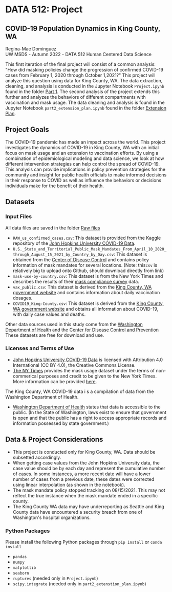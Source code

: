 # DATA 512: Project
## COVID-19 Population Dynamics in King County, WA

Regina-Mae Dominguez  
UW MSDS - Autumn 2022 - DATA 512 Human Centered Data Science 

This first iteration of the final project will consist of a common analysis: "How did masking policies change the progression of confirmed COVID-19 cases from February 1, 2020 through October 1,2021?" This project will analyze this question using data for King County, WA. The data extraction, cleaning, and analysis is conducted in the Jupyter Notebook `Project.ipynb` found in the folder [Part 1](https://github.com/reginamaee/data-512-project/tree/main/Part%201). The second analysis of the project extends this further and analyzes the behaviors of different compartments with vaccination and mask usage. The data cleaning and analysis is found in the Jupyter Notebook `part2_extension_plan.ipynb` found in the folder [Extension Plan](https://github.com/reginamaee/data-512-project/tree/main/Part%202).

## Project Goals
The COVID-19 pandemic has made an impact across the world. This project
investigates the dynamics of COVID-19 in King County, WA with an initial focus on
mask usage and an extension to vaccination efforts. By using a combination of
epidemiological modeling and data science, we look at how different intervention
strategies can help control the spread of COVID-19. This analysis can provide
implications in policy prevention strategies for the community and insight for public
health officials to make informed decisions in their response to COVID as well as
influence the behaviors or decisions individuals make for the benefit of their health.


## Datasets
### Input Files
All data files are saved in the folder [Raw files](https://github.com/reginamaee/data-512-project/tree/main/Raw%20data)
* `RAW_us_confirmed_cases.csv`: This dataset is provided from the Kaggle repository of the [John Hopkins University COVID-19 Data](https://www.kaggle.com/datasets/antgoldbloom/covid19-data-from-john-hopkins-university).
* `U.S._State_and_Territorial_Public_Mask_Mandates_From_April_10_2020_through_August_15_2021_by_Country_by_Day.csv`: This dataset is obtained from the [Center of Disease Control](https://data.cdc.gov/Policy-Surveillance/U-S-State-and-Territorial-Public-Mask-Mandates-Fro/62d6-pm5i) and contains policy information of mask mandates for several locations. (Note: this`csv` is relatively big to upload onto Github, should download directly from link)
* `mask-use-by-country.csv`: This dataset is from the New York Times and describes the results of their [mask compliance survey](https://github.com/nytimes/covid-19-data/tree/master/mask-use) data.
* `vax_public.csv`: This dataset is derived from the [King County, WA government website](https://kingcounty.gov/depts/health/covid-19/data.aspx) and contains information about daily vaccination dosages. 
* `COVID19_King-County.csv`: This dataset is derived from the [King County, WA government website](https://kingcounty.gov/depts/health/covid-19/data.aspx) and obtains all information about COVID-19, with daily case values and deaths.

Other data sources used in this study come from the [Washington Department of Health](https://doh.wa.gov/data-and-statistical-reports/washington-tracking-network-wtn) and the [Center for Disease Control and Prevention](https://www.cdc.gov/coronavirus/2019-ncov/index.html)
These datasets are free for download and use.

### Licenses and Terms of Use
* [John Hopkins University COVID-19 Data](https://www.kaggle.com/datasets/antgoldbloom/covid19-data-from-john-hopkins-university) is licensed with Attribution 4.0 International (CC BY 4.0), the Creative Commons License.
* [The NY Times](https://github.com/nytimes/covid-19-data/tree/master/mask-use) provides the mask usage dataset under the terms of non-commerical purposes and credit to be given to the New York Times. More information can be provided [here](https://github.com/nytimes/covid-19-data/blob/master/LICENSE).


The King County, WA COVID-19 data i s a compilation of data from the Washington Department of Health.
* [Washington Department of Health](https://doh.wa.gov/node/8511) states that data is accessible to the public. (In the State of Washington, laws exist to ensure that government is open and that the public has a right to access appropriate records and information possessed by state government.)

## Data & Project Considerations 
* This project is conducted only for King County, WA. Data should be subsetted accordingly.
* When getting case values from the John Hopkins University data, the case value should be by each day and represent the cumulative number of cases. In some instances, a more recent date will have a lower number of cases from a previous date, these dates were corrected using linear interpolation (as shown in the notebook).
* The mask mandate policy stopped tracking on 08/15/2021. This may not reflect the true instance when the mask mandate ended in a specific county.
* The King County WA data may have underreporting as Seattle and King County data have encountered a security breach from one of Washington's hospital organizations.


### Python Packages
Please install the following Python packages through `pip install` or `conda install`
* `pandas`
* `numpy`
* `matplotlib`
* `seaborn`
* `ruptures` (needed only in `Project.ipynb`)
* `scipy.integrate` (needed only in `part2_extenstion_plan.ipynb`)


